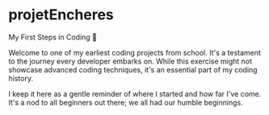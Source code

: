 # projetEncheres
My First Steps in Coding 🚀

Welcome to one of my earliest coding projects from school. It's a testament to the journey every developer embarks on. While this exercise might not showcase advanced coding techniques, it's an essential part of my coding history.

I keep it here as a gentle reminder of where I started and how far I've come. It's a nod to all beginners out there; we all had our humble beginnings.
